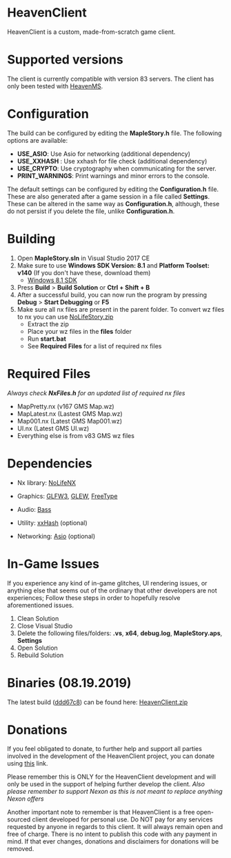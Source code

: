 # HeavenClient
HeavenClient is a custom, made-from-scratch game client.

# Supported versions
The client is currently compatible with version 83 servers.
The client has only been tested with [HeavenMS](https://github.com/ronancpl/HeavenMS).

# Configuration
The build can be configured by editing the **MapleStory.h** file. The following options are available:
- **USE_ASIO**: Use Asio for networking (additional dependency)
- **USE_XXHASH** : Use xxhash for file check (additional dependency)
- **USE_CRYPTO**: Use cryptography when communicating for the server.
- **PRINT_WARNINGS**: Print warnings and minor errors to the console.

The default settings can be configured by editing the **Configuration.h** file. These are also generated after a game session in a file called **Settings**. These can be altered in the same way as **Configuration.h**, although, these do not persist if you delete the file, unlike **Configuration.h**.

# Building
1. Open **MapleStory.sln** in Visual Studio 2017 CE
2. Make sure to use **Windows SDK Version: 8.1** and **Platform Toolset: v140** (If you don't have these, download them)
   * [Windows 8.1 SDK](https://developer.microsoft.com/en-us/windows/downloads/sdk-archive)
3. Press **Build** > **Build Solution** or **Ctrl + Shift + B**
4. After a successful build, you can now run the program by pressing **Debug** > **Start Debugging** or **F5**
5. Make sure all nx files are present in the parent folder. To convert wz files to nx you can use [NoLifeStory.zip](https://drive.google.com/open?id=1Mk3Kq1lY4NTMqylN5sn0-DQNAcoZZRYH)
   - Extract the zip
   - Place your wz files in the **files** folder
   - Run **start.bat**
   - See **Required Files** for a list of required nx files

# Required Files
*Always check **NxFiles.h** for an updated list of required nx files*
- MapPretty.nx (v167 GMS Map.wz)
- MapLatest.nx (Lastest GMS Map.wz)
- Map001.nx (Latest GMS Map001.wz)
- UI.nx (Latest GMS UI.wz)
- Everything else is from v83 GMS wz files

# Dependencies
- Nx library:
[NoLifeNX](https://github.com/NoLifeDev/NoLifeNx)

- Graphics:
[GLFW3](http://www.glfw.org/download.html), [GLEW](http://glew.sourceforge.net/), [FreeType](http://www.freetype.org/)

- Audio:
[Bass](http://www.un4seen.com/)

- Utility:
[xxHash](https://github.com/Cyan4973/xxHash) (optional)

- Networking:
[Asio](http://think-async.com/) (optional)

# In-Game Issues
If you experience any kind of in-game glitches, UI rendering issues, or anything else that seems out of the ordinary that other developers are not experiences; Follow these steps in order to hopefully resolve aforementioned issues.
1. Clean Solution
2. Close Visual Studio
3. Delete the following files/folders: **.vs**, **x64**, **debug.log**, **MapleStory.aps**, **Settings**
4. Open Solution
5. Rebuild Solution

# Binaries (08.19.2019)
The latest build ([ddd67c8](https://github.com/ryantpayton/HeavenClient/commit/ddd67c8693ef2ad352e8c2dc1e4628e625c49953)) can be found here: [HeavenClient.zip](https://drive.google.com/open?id=186fBZWcuK5uSB3CN6jeTJ_AdU6tK82Ey)

# Donations
If you feel obligated to donate, to further help and support all parties involved in the development of the HeavenClient project, you can donate using [this](https://paypal.me/pools/c/8frYNoobcY) link.

Please remember this is ONLY for the HeavenClient development and will only be used in the support of helping further develop the client. *Also please remember to support Nexon as this is not meant to replace anything Nexon offers*

Another important note to remember is that HeavenClient is a free open-sourced client developed for personal use. Do NOT pay for any services requested by anyone in regards to this client. It will always remain open and free of charge. There is no intent to publish this code with any payment in mind. If that ever changes, donations and disclaimers for donations will be removed.